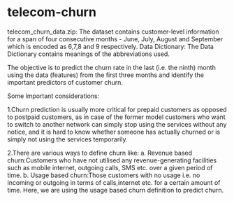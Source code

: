 # telecom-churn
telecom_churn_data.zip: The dataset contains customer-level information for a span of four consecutive months - June, July, August and September which is encoded as 6,7,8 and 9 respectively.
Data Dictionary: The Data Dictionary contains meanings of the abbreviations used.

The objective is to predict the churn rate in the last (i.e. the ninth) month using the data (features) from the first three months and identify the important predictors of customer churn.

Some important considerations:

1.Churn prediction is usually more critical for prepaid customers as opposed to postpaid customers, as in case of the former model  customers who want to switch to another network can simply stop using the services without any notice, and it is hard to know whether someone has actually churned or is simply not using the services temporarily.

2.There are various ways to define churn like:
  a. Revenue based churn:Customers who have not utilised any revenue-generating facilities such as mobile internet, outgoing calls, SMS etc. over a given period of time.
  b. Usage based churn:Those customers with no usage i.e. no incoming or outgoing in terms of calls,internet etc. for a certain amount of time.
Here, we are using the usage based churn definition to predict churn.
